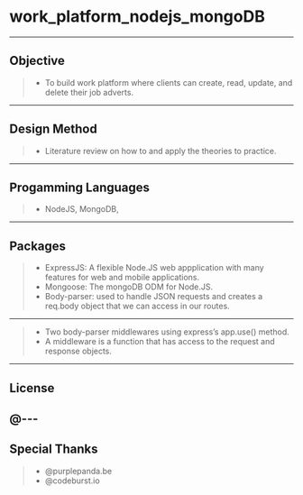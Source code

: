 # work_platform_nodejs_mongoDB
---
## Objective
>- To build work platform where clients can create, read, update, and delete their job adverts.
---
## Design Method
>- Literature review on how to and apply the theories to practice.
---
## Progamming Languages
>- NodeJS, MongoDB, 
---
## Packages
>- ExpressJS: A flexible Node.JS web appplication with many features for web and mobile applications.
>- Mongoose: The mongoDB ODM for Node.JS.
>- Body-parser: used to handle JSON requests and creates a req.body object that we can access in our routes.
---
>- Two body-parser middlewares using express’s app.use() method.
>- A middleware is a function that has access to the request and response objects.
---
## License
@---
---
## Special Thanks
>- @purplepanda.be
>- @codeburst.io
